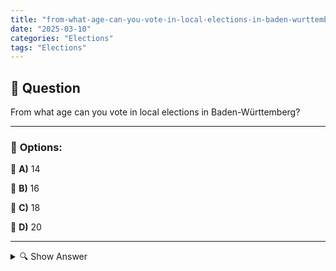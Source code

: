 ```yaml
---
title: "from-what-age-can-you-vote-in-local-elections-in-baden-wurttemberg"
date: "2025-03-10"
categories: "Elections"
tags: "Elections"
---
```


## 📌 **Question**

From what age can you vote in local elections in Baden-Württemberg?



---

### 📝 **Options:**

🔘 **A)** 14

🔘 **B)** 16

🔘 **C)** 18

🔘 **D)** 20

---

<details>
  <summary>🔍 Show Answer</summary>

  <p>
💡  <b>Correct Answer:</b>  b
  </p>
  <p>
    📖<b>Explanation:</b>
    In Germany, voting ages vary depending on the type of election and the federal state. Baden-Württemberg is a federal state that determines local decisions through local elections, such as the election of city councillors or municipal councillors. The determination of the minimum age for the right to vote in these elections may deviate from the general regulations at federal level. While the general voting age for Bundestag and state elections is usually 18 years, some federal states allow younger citizens to cast their votes at a lower age in local elections. This is intended to promote the political participation of young people.
  </p>
</details>
